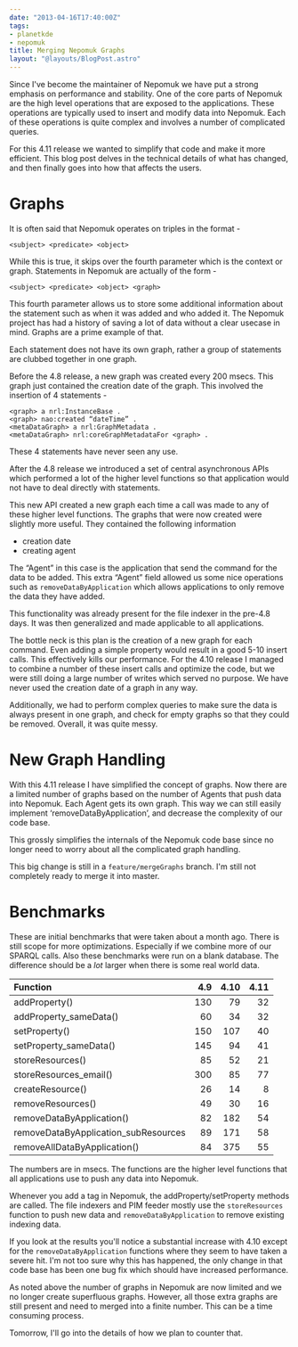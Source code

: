 ```yaml
---
date: "2013-04-16T17:40:00Z"
tags:
- planetkde
- nepomuk
title: Merging Nepomuk Graphs
layout: "@layouts/BlogPost.astro"
---
```


Since I've become the maintainer of Nepomuk we have put a strong emphasis on performance and stability. One of the core parts of Nepomuk are the high level operations that are exposed to the applications. These operations are typically used to insert and modify data into Nepomuk. Each of these operations is quite complex and involves a number of complicated queries.

For this 4.11 release we wanted to simplify that code and make it more efficient. This blog post delves in the technical details of what has changed, and then finally goes into how that affects the users.

# Graphs

It is often said that Nepomuk operates on triples in the format -

`<subject> <predicate> <object>`

While this is true, it skips over the fourth parameter which is the context or graph. Statements in Nepomuk are actually of the form -

`<subject> <predicate> <object> <graph>`

This fourth parameter allows us to store some additional information about the statement such as when it was added and who added it. The Nepomuk project has had a history of saving a lot of data without a clear usecase in mind. Graphs are a prime example of that.

Each statement does not have its own graph, rather a group of statements are clubbed together in one graph.

Before the 4.8 release, a new graph was created every 200 msecs. This graph just contained the creation date of the graph. This involved the insertion of 4 statements -

```
<graph> a nrl:InstanceBase .
<graph> nao:created “dateTime” .
<metaDataGraph> a nrl:GraphMetadata .
<metaDataGraph> nrl:coreGraphMetadataFor <graph> .
```

These 4 statements have never seen any use.

After the 4.8 release we introduced a set of central asynchronous APIs which performed a lot of the higher level functions so that application would not have to deal directly with statements.

This new API created a new graph each time a call was made to any of these higher level functions. The graphs that were now created were slightly more useful. They contained the following information

* creation date
* creating agent

The “Agent” in this case is the application that send the command for the data to be added. This extra “Agent” field allowed us some nice operations such as `removeDataByApplication` which allows applications to only remove the data they have added.

This functionality was already present for the file indexer in the pre-4.8 days. It was then generalized and made applicable to all applications.

The bottle neck is this plan is the creation of a new graph for each command. Even adding a simple property would result in a good 5-10 insert calls. This effectively kills our performance. For the 4.10 release I managed to combine a number of these insert calls and optimize the code, but we were still doing a large number of writes which served no purpose. We have never used the creation date of a graph in any way.

Additionally, we had to perform complex queries to make sure the data is always present in one graph, and check for empty graphs so that they could be removed. Overall, it was quite messy.

# New Graph Handling

With this 4.11 release I have simplified the concept of graphs. Now there are a limited number of graphs based on the number of Agents that push data into Nepomuk. Each Agent gets its own graph. This way we can still easily implement ‘removeDataByApplication’, and decrease the complexity of our code base.

This grossly simplifies the internals of the Nepomuk code base since no longer need to worry about all the complicated graph handling.

This big change is still in a `feature/mergeGraphs` branch. I'm still not completely ready to merge it into master.

# Benchmarks

These are initial benchmarks that were taken about a month ago. There is still scope for more optimizations. Especially if we combine more of our SPARQL calls. Also these benchmarks were run on a blank database. The difference should be a *lot* larger when there is some real world data.

| Function                           | 4.9    |   4.10  | 4.11  |
|:-----------------------------------|-------:|--------:|------:|
|addProperty()                       |130     | 79      | 32    |
|addProperty_sameData()              |60      | 34      | 32    |
|setProperty()                       |150     | 107     | 40    |
|setProperty_sameData()              |145     | 94      | 41    |
|storeResources()                    |85      | 52      | 21    |
|storeResources_email()              |300     | 85      | 77    |
|createResource()                    |26      | 14      | 8     |
|removeResources()                   |49      | 30      | 16    |
|removeDataByApplication()           |82      | 182     | 54    |
|removeDataByApplication_subResources|89      | 171     | 58    |
|removeAllDataByApplication()        |84      | 375     | 55    |

The numbers are in msecs. The functions are the higher level functions that all applications use to push any data into Nepomuk.

Whenever you add a tag in Nepomuk, the addProperty/setProperty methods are called. The file indexers and PIM feeder mostly use the `storeResources` function to push new data and `removeDataByApplication` to remove existing indexing data.

If you look at the results you'll notice a substantial increase with 4.10 except for the `removeDataByApplication` functions where they seem to have taken a severe hit. I'm not too sure why this has happened, the only change in that code base has been one bug fix which should have increased performance.

As noted above the number of graphs in Nepomuk are now limited and we no longer create superfluous graphs. However, all those extra graphs are still present and need to merged into a finite number. This can be a time consuming process.

Tomorrow, I'll go into the details of how we plan to counter that.
